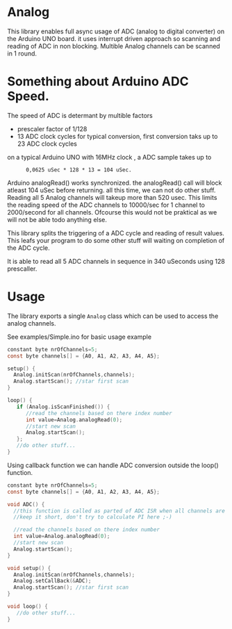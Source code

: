 Analog
======
This library enables full async usage of ADC (analog to digital converter) on the Arduino UNO board.
it uses interrupt driven approach so scanning and reading of ADC in non blocking. 
Multible Analog channels can be scanned in 1 round.

Something about Arduino ADC Speed.
==================================
The speed of ADC is determant by multible factors
- prescaler factor of 1/128
- 13 ADC clock cycles for typical conversion, first conversion taks up to 23 ADC clock cycles

on a typical Arduino UNO with 16MHz clock , a ADC sample takes up to 
          
          0,0625 uSec * 128 * 13 = 104 uSec.

Arduino analogRead() works synchronized. the analogRead() call will block atleast 104 uSec before returning.
all this time, we can not do other stuff. 
Reading all 5 Analog channels will takeup more than 520 usec. This limits the reading speed of the ADC channels to 10000/sec for 1 channel to 2000/second for all channels. Ofcourse this would
not be praktical as we will not be able todo anything else.

This library splits the triggering of a ADC cycle and reading of result values. This leafs your program to do some other stuff will waiting on completion of the ADC cycle.

It is able to read all 5 ADC channels in sequence in 340 uSeconds using 128 prescaller.

Usage
=====
The library exports a single ```Analog``` class which can be used to access the analog channels.

See examples/Simple.ino for basic usage example
```C
constant byte nrOfChannels=5;
const byte channels[] = {A0, A1, A2, A3, A4, A5};

setup() {
  Analog.initScan(nrOfChannels,channels);
  Analog.startScan(); //star first scan
}

loop() {
   if (Analog.isScanFinished()) {
      //read the channels based on there index number
      int value=Analog.analogRead(0);
      //start new scan
      Analog.startScan();
   };
   //do other stuff...
}
```

Using callback function we can handle ADC conversion outside the loop() function.

```C
constant byte nrOfChannels=5;
const byte channels[] = {A0, A1, A2, A3, A4, A5};

void ADC() {
  //this function is called as parted of ADC ISR when all channels are scanned
  //keep it short, don't try to calculate PI here ;-)

  //read the channels based on there index number
  int value=Analog.analogRead(0);
  //start new scan
  Analog.startScan();
}

void setup() {
  Analog.initScan(nrOfChannels,channels);
  Analog.setCallBack(&ADC);
  Analog.startScan(); //star first scan
}

void loop() {
   //do other stuff...
}
```
